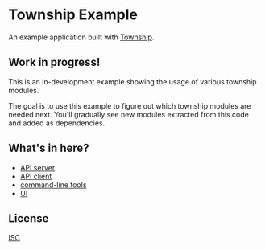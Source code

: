 # Township Example

An example application  built with [Township](https://township.io).

## Work in progress!

This is an in-development example showing the usage of various township modules.

The goal is to use this example to figure out which township modules are needed next. You'll gradually see new modules extracted from this code and added as dependencies.

## What's in here?

- [API server](/api)
- [API client](/client)
- [command-line tools](/bin)
- [UI](/ui)

## License

[ISC](LICENSE.md)
